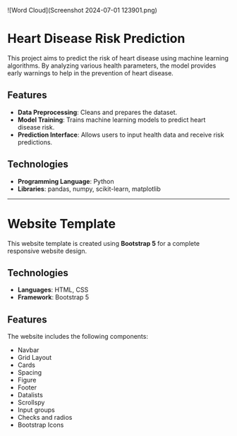 ![Word Cloud](Screenshot 2024-07-01 123901.png)




# Heart Disease Risk Prediction  

This project aims to predict the risk of heart disease using machine learning algorithms. By analyzing various health parameters, the model provides early warnings to help in the prevention of heart disease.  

## Features  
- **Data Preprocessing**: Cleans and prepares the dataset.  
- **Model Training**: Trains machine learning models to predict heart disease risk.  
- **Prediction Interface**: Allows users to input health data and receive risk predictions.  

## Technologies  
- **Programming Language**: Python  
- **Libraries**: pandas, numpy, scikit-learn, matplotlib  

---

# Website Template  

This website template is created using **Bootstrap 5** for a complete responsive website design.  

## Technologies  
- **Languages**: HTML, CSS  
- **Framework**: Bootstrap 5  

## Features  
The website includes the following components:  
- Navbar  
- Grid Layout  
- Cards  
- Spacing  
- Figure  
- Footer  
- Datalists  
- Scrollspy  
- Input groups  
- Checks and radios  
- Bootstrap Icons  
